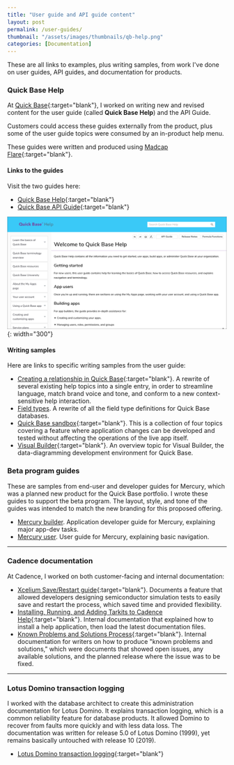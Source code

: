 ```yaml
---
title: "User guide and API guide content"
layout: post
permalink: /user-guides/
thumbnail: "/assets/images/thumbnails/qb-help.png"
categories: [Documentation]
---
```

These are all links to examples, plus writing samples, from work I've done on user guides, API guides, and documentation for products.


### Quick Base Help
At [Quick Base](https://www.quickbase.com){:target="blank"}, I worked on writing new and revised content for the user guide (called **Quick Base Help**) and the API Guide.

Customers could access these guides externally from the product, plus some of the user guide topics were consumed by an in-product help menu.

These guides were written and produced using [Madcap Flare](https://www.madcapsoftware.com/products/flare/){:target="blank"}.

#### Links to the guides
Visit the two guides here:
- [Quick Base Help](https://help.quickbase.com){:target="blank"}
- [Quick Base API Guide](https://help.quickbase.com/api-guide/){:target="blank"}

![](/assets/images/qb-help.png){: width="300"}

#### Writing samples
Here are links to specific writing samples from the user guide:
- [Creating a relationship in Quick Base](/assets/pdf/creating-relationship.pdf){:target="blank"}. A rewrite of several existing help topics into a single entry, in order to streamline language, match brand voice and tone, and conform to a new context-sensitive help interaction.
- [Field types](/assets/pdf/field-types.pdf). A rewrite of all the field type definitions for Quick Base databases.
- [Quick Base sandbox](/assets/pdf/sandbox.pdf){:target="blank"}. This is a collection of four topics covering a feature where application changes can be developed and tested without affecting the operations of the live app itself.
- [Visual Builder](/assets/pdf/visual-builder.pdf){:target="blank"}. An overview topic for Visual Builder, the data-diagramming development environment for Quick Base.

### Beta program guides
These are samples from end-user and developer guides for Mercury, which was a planned new product for the Quick Base portfolio. I wrote these guides to support the beta program. The layout, style, and tone of the guides was intended to match the new branding for this proposed offering.
- [Mercury builder](/assets/pdf/mercury-builder.pdf). Application developer guide for Mercury, explaining major app-dev tasks.
- [Mercury user](/assets/pdf/mercury-user.pdf). User guide for Mercury, explaining basic navigation.

---

### Cadence documentation
At Cadence, I worked on both customer-facing and internal documentation:
- [Xcelium Save/Restart guide](/assets/pdf/saverestart.pdf){:target="blank"}. Documents a feature that allowed developers designing semiconductor simulation tests to easily save and restart the process, which saved time and provided flexibility.
- [Installing, Running, and Adding Tarkits to Cadence Help](/assets/pdf/adding-tarkits-help.pdf){:target="blank"}. Internal documentation that explained how to install a help application, then load the latest documentation files.
- [Known Problems and Solutions Process](/assets/pdf/known-problems-solutions-process.pdf){:target="blank"}. Internal documentation for writers on how to produce "known problems and solutions," which were documents that showed open issues, any available solutions, and the planned release where the issue was to be fixed.

---

### Lotus Domino transaction logging
I worked with the database architect to create this administration documentation for Lotus Domino. It explains transaction logging, which is a common reliability feature for database products. It allowed Domino to recover from faults more quickly and with less data loss. The documentation was written for release 5.0 of Lotus Domino (1999), yet remains basically untouched with release 10 (2019).
- [Lotus Domino transaction logging](/assets/pdf/domino-transaction-logging.pdf){:target="blank"}
